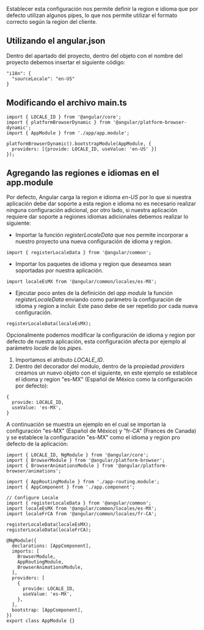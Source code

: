 Establecer esta configuración nos permite definir la region e idioma que por defecto utilizan algunos pipes, lo que nos permite utilizar el formato correcto según la region del cliente.
## Utilizando el angular.json

Dentro del apartado del proyecto, dentro del objeto con el nombre del proyecto debemos insertar el siguiente código:

```
"i18n": {
  "sourceLocale": "en-US"
}
```
## Modificando el archivo main.ts

```
import { LOCALE_ID } from '@angular/core';
import { platformBrowserDynamic } from '@angular/platform-browser-dynamic';
import { AppModule } from './app/app.module';

platformBrowserDynamic().bootstrapModule(AppModule, {
  providers: [{provide: LOCALE_ID, useValue: 'en-US' }]
});
```
## Agregando las regiones e idiomas en el app.module

Por defecto, Angular carga la region e idioma *en-US* por lo que si nuestra aplicación debe dar soporte a esta region e idioma no es necesario realizar ninguna configuración adicional, por otro lado, si nuestra aplicación requiere dar soporte a regiones idiomas adicionales debemos realizar lo siguiente:

- Importar la función *registerLocaleData* que nos permite incorporar a nuestro proyecto una nueva configuración de idioma y region.

```
import { registerLocaleData } from '@angular/common';
```

- Importar los paquetes de idioma y region que deseamos sean soportadas por nuestra aplicación.

```
import localeEsMX from '@angular/common/locales/es-MX';
```

- Ejecutar poco antes de la definición del *app module* la función *registerLocaleData* enviando como parámetro la configuración de idioma y region a incluir. Este paso debe de ser repetido por cada nueva configuración.

```
registerLocaleData(localeEsMX);
```

Opcionalmente podemos modificar la configuración de idioma y region por defecto de nuestra aplicación, esta configuración afecta por ejemplo al parámetro *locale* de los *pipes*.

1. Importamos el atributo *LOCALE_ID*.
2. Dentro del decorador del modulo, dentro de la propiedad *providers* creamos un nuevo objeto con el siguiente, en este ejemplo se establece el idioma y region "es-MX" (Español de México como la configuración por defecto):

```
{
  provide: LOCALE_ID,
  useValue: 'es-MX',
}
```

A continuación se muestra un ejemplo en el cual se importan la configuración "es-MX" (Español de México) y "fr-CA" (Frances de Canada) y se establece la configuración "es-MX" como el idioma y region pro defecto de la aplicación:

```
import { LOCALE_ID, NgModule } from '@angular/core';
import { BrowserModule } from '@angular/platform-browser';
import { BrowserAnimationsModule } from '@angular/platform-browser/animations';

import { AppRoutingModule } from './app-routing.module';
import { AppComponent } from './app.component';

// Configure Locale
import { registerLocaleData } from '@angular/common';
import localeEsMX from '@angular/common/locales/es-MX';
import localeFrCA from '@angular/common/locales/fr-CA';

registerLocaleData(localeEsMX);
registerLocaleData(localeFrCA);

@NgModule({
  declarations: [AppComponent],
  imports: [
    BrowserModule,
    AppRoutingModule,
    BrowserAnimationsModule,
  ],
  providers: [
    {
      provide: LOCALE_ID,
      useValue: 'es-MX',
    },
  ],
  bootstrap: [AppComponent],
})
export class AppModule {}
```